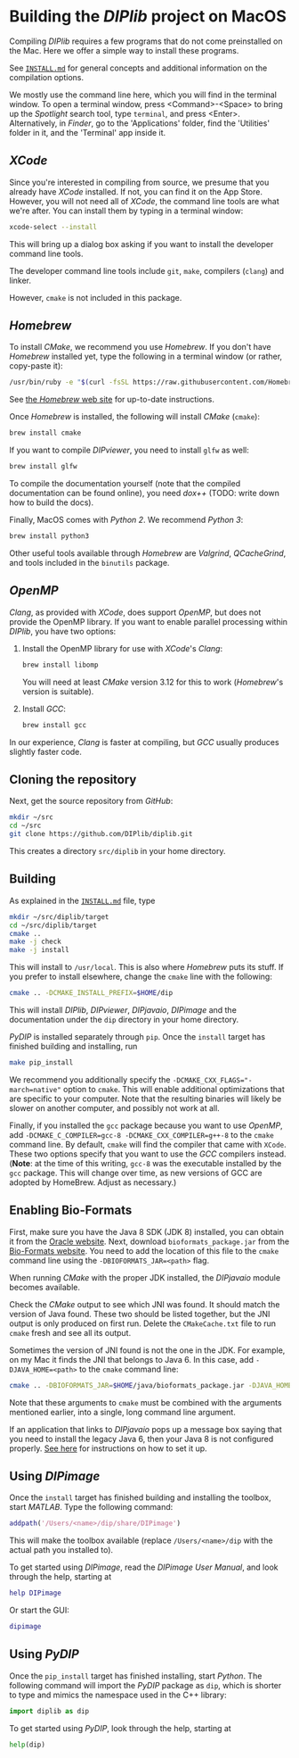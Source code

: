 # Building the *DIPlib* project on MacOS

Compiling *DIPlib* requires a few programs that do not come preinstalled on the Mac.
Here we offer a simple way to install these programs.

See [`INSTALL.md`](INSTALL.md) for general concepts and additional information
on the compilation options.

We mostly use the command line here, which you will find in the terminal window. To
open a terminal window, press \<Command>-\<Space> to bring up the *Spotlight* search tool,
type `terminal`, and press \<Enter>. Alternatively, in *Finder*, go to the 'Applications'
folder, find the 'Utilities' folder in it, and the 'Terminal' app inside it.

## *XCode*

Since you're interested in compiling from source, we presume that you already have
*XCode* installed. If not, you can find it on the App Store. However, you will not
need all of *XCode*, the command line tools are what we're after. You can install them
by typing in a terminal window:
```bash
xcode-select --install
```
This will bring up a dialog box asking if you want to install the developer command
line tools.

The developer command line tools include `git`, `make`, compilers (`clang`) and linker.

However, `cmake` is not included in this package.

## *Homebrew*

To install *CMake*, we recommend you use *Homebrew*. If you don't have *Homebrew*
installed yet, type the following in a terminal window (or rather, copy-paste it):
```bash
/usr/bin/ruby -e "$(curl -fsSL https://raw.githubusercontent.com/Homebrew/install/master/install)"
```
See [the *Homebrew* web site](https://brew.sh) for up-to-date instructions.

Once *Homebrew* is installed, the following will install *CMake* (`cmake`):
```bash
brew install cmake
```

If you want to compile *DIPviewer*, you need to install `glfw` as well:
```bash
brew install glfw
```

To compile the documentation yourself (note that the compiled documentation can be found
online), you need *dox++* (TODO: write down how to build the docs).

Finally, MacOS comes with *Python 2*. We recommend *Python 3*:
```bash
brew install python3
```

Other useful tools available through *Homebrew* are *Valgrind*, *QCacheGrind*, and
tools included in the `binutils` package.

## *OpenMP*

*Clang*, as provided with *XCode*, does support *OpenMP*, but does not provide the OpenMP library.
If you want to enable parallel processing within *DIPlib*, you have two options:

1. Install the OpenMP library for use with *XCode*'s *Clang*:
   ```bash
   brew install libomp
   ```

   You will need at least *CMake* version 3.12 for this to work (*Homebrew*'s version is suitable).

2. Install *GCC*:
   ```bash
   brew install gcc
   ```

In our experience, *Clang* is faster at compiling, but *GCC* usually produces slightly faster code.

## Cloning the repository

Next, get the source repository from *GitHub*:
```bash
mkdir ~/src
cd ~/src
git clone https://github.com/DIPlib/diplib.git
```
This creates a directory `src/diplib` in your home directory.

## Building

As explained in the [`INSTALL.md`](INSTALL.md) file, type
```bash
mkdir ~/src/diplib/target
cd ~/src/diplib/target
cmake ..
make -j check
make -j install
```

This will install to `/usr/local`. This is also where *Homebrew* puts its stuff.
If you prefer to install elsewhere, change the `cmake` line with the following:
```bash
cmake .. -DCMAKE_INSTALL_PREFIX=$HOME/dip
```
This will install *DIPlib*, *DIPviewer*, *DIPjavaio*, *DIPimage* and the documentation
under the `dip` directory in your home directory.

*PyDIP* is installed separately through `pip`. Once the `install` target has finished building
and installing, run
```bash
make pip_install
```

We recommend you additionally specify the `-DCMAKE_CXX_FLAGS="-march=native"`
option to `cmake`. This will enable additional optimizations that are specific
to your computer. Note that the resulting binaries will likely be slower on another
computer, and possibly not work at all.

Finally, if you installed the `gcc` package because you want to use *OpenMP*,
add `-DCMAKE_C_COMPILER=gcc-8 -DCMAKE_CXX_COMPILER=g++-8` to the `cmake` command
line. By default, `cmake` will find the compiler that came with `XCode`. These
two options specify that you want to use the *GCC* compilers instead.
(**Note**: at the time of this writing, `gcc-8` was the executable installed by
the `gcc` package. This will change over time, as new versions of GCC are adopted
by HomeBrew. Adjust as necessary.)

## Enabling Bio-Formats

First, make sure you have the Java 8 SDK (JDK 8) installed, you can obtain it from the
[Oracle website](http://www.oracle.com/technetwork/java/javase/downloads/index.html). Next, download
`bioformats_package.jar` from the [Bio-Formats website](https://www.openmicroscopy.org/bio-formats/).
You need to add the location of this file to the `cmake` command line using the `-DBIOFORMATS_JAR=<path>`
flag.

When running *CMake* with the proper JDK installed, the *DIPjavaio* module becomes available.

Check the *CMake* output to see which JNI was found. It should match the version of Java found.
These two should be listed together, but the JNI output is only produced on first run. Delete the
`CMakeCache.txt` file to run `cmake` fresh and see all its output.

Sometimes the version of JNI found is not the one in the JDK. For example, on my Mac it finds the JNI
that belongs to Java 6. In this case, add `-DJAVA_HOME=<path>` to the `cmake` command line:
```bash
cmake .. -DBIOFORMATS_JAR=$HOME/java/bioformats_package.jar -DJAVA_HOME=/Library/Java/JavaVirtualMachines/jdk1.8.0_121.jdk/Contents/Home/
```
Note that these arguments to `cmake` must be combined with the arguments mentioned earlier, into a single,
long command line argument.

If an application that links to *DIPjavaio* pops up a message box saying that you need to install the
legacy Java 6, then your Java 8 is not configured properly.
[See here](https://oliverdowling.com.au/2014/03/28/java-se-8-on-mac-os-x/) for instructions
on how to set it up.

## Using *DIPimage*

Once the `install` target has finished building and installing the toolbox, start
*MATLAB*. Type the following command:
```matlab
addpath('/Users/<name>/dip/share/DIPimage')
```
This will make the toolbox available (replace `/Users/<name>/dip` with the
actual path you installed to).

To get started using *DIPimage*, read the *DIPimage User Manual*, and look through
the help, starting at
```matlab
help DIPimage
```
Or start the GUI:
```matlab
dipimage
```

## Using *PyDIP*

Once the `pip_install` target has finished installing, start *Python*.
The following command will import the *PyDIP* package as `dip`, which is shorter to
type and mimics the namespace used in the C++ library:
```python
import diplib as dip
```

To get started using *PyDIP*, look through the help, starting at
```python
help(dip)
```
